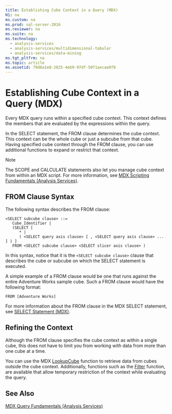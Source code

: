 ```yaml
---
title: Establishing Cube Context in a Query (MDX)
H1: na
ms.custom: na
ms.prod: sql-server-2016
ms.reviewer: na
ms.suite: na
ms.technology: 
  - analysis-services
  - analysis-services/multidimensional-tabular
  - analysis-services/data-mining
ms.tgt_pltfrm: na
ms.topic: article
ms.assetid: 79d6a1e8-2825-4eb9-97df-5071aecae8f0
---
```

# Establishing Cube Context in a Query (MDX)
  Every MDX query runs within a specified cube context. This context defines the members that are evaluated by the expressions within the query.  
  
 In the SELECT statement, the FROM clause determines the cube context. This context can be the whole cube or just a subcube from that cube. Having specified cube context through the FROM clause, you can use additional functions to expand or restrict that context.  
  
> [!NOTE]  
>  The SCOPE and CALCULATE statements also let you manage cube context from within an MDX script. For more information, see [MDX Scripting Fundamentals &#40;Analysis Services&#41;](../../Topics/TopicNameNotContainA/MDX-Scripting-Fundamentals--Analysis-Services-.md).  
  
## FROM Clause Syntax  
 The following syntax describes the FROM clause:  
  
```  
<SELECT subcube clause> ::=  
   Cube_Identifier |   
   (SELECT [  
      * |   
      ( <SELECT query axis clause> [ , <SELECT query axis clause> ... ] ) ]   
   FROM <SELECT subcube clause> <SELECT slicer axis clause> )  
```  
  
 In this syntax, notice that it is the `<SELECT subcube clause>` clause that describes the cube or subcube on which the SELECT statement is executed.  
  
 A simple example of a FROM clause would be one that runs against the entire Adventure Works sample cube. Such a FROM clause would have the following format:  
  
```  
FROM [Adventure Works]  
```  
  
 For more information about the FROM clause in the MDX SELECT statement, see [SELECT Statement &#40;MDX&#41;](../Topic/SELECT%20Statement%20\(MDX\).md).  
  
## Refining the Context  
 Although the FROM clause specifies the cube context as within a single cube, this does not have to limit you from working with data from more than one cube at a time.  
  
 You can use the MDX [LookupCube](../Topic/LookupCube%20\(MDX\).md) function to retrieve data from cubes outside the cube context. Additionally, functions such as the [Filter](../Topic/Filter%20\(MDX\).md) function, are available that allow temporary restriction of the context while evaluating the query.  
  
## See Also  
 [MDX Query Fundamentals &#40;Analysis Services&#41;](../../Topics/TopicNameNotContainA/MDX-Query-Fundamentals--Analysis-Services-.md)  
  
  